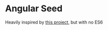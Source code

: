 # Angular Seed #
Heavily inspired by [this project](https://github.com/jakemmarsh/angularjs-gulp-browserify-boilerplate), but with no ES6
